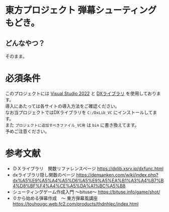 # 東方プロジェクト 弾幕シューティングもどき。

## どんなやつ？

そのまま。

# 必須条件

このプロジェクトには [Visual Studio 2022](https://visualstudio.microsoft.com/ja/) と [DXライブラリ](https://dxlib.xsrv.jp/) を使用しております。  
導入にあたっては各サイトの導入方法をご確認ください。  
なお当プロジェクトではDXライブラリを `C:/DxLib_VC` にインストールしてます。  
また `プロジェクトに追加すべきファイル_VC用` は `bin` に書き換えてます。  
予めご注意ください。

# 参考文献

- ＤＸライブラリ　関数リファレンスページ
  https://dxlib.xsrv.jp/dxfunc.html
- dxライブラリ隠し関数のページ
  https://densanken.com/wiki/index.php?dx%A5%E9%A5%A4%A5%D6%A5%E9%A5%EA%B1%A3%A4%B7%B4%D8%BF%F4%A4%CE%A5%DA%A1%BC%A5%B8
- シューティングゲーム作成入門 ～bituse～
  https://bituse.info/game/shot/
- ０から始める弾幕作成　～ 東方弾幕風講座
  https://touhougc.web.fc2.com/products/thdnhlec/index.html


